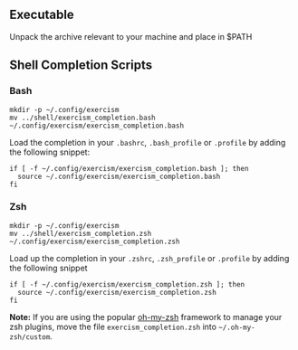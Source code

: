 ## Executable
Unpack the archive relevant to your machine and place in $PATH

## Shell Completion Scripts

### Bash

    mkdir -p ~/.config/exercism
    mv ../shell/exercism_completion.bash ~/.config/exercism/exercism_completion.bash

Load the completion in your `.bashrc`, `.bash_profile` or `.profile` by
adding the following snippet:

    if [ -f ~/.config/exercism/exercism_completion.bash ]; then
      source ~/.config/exercism/exercism_completion.bash
    fi

### Zsh

    mkdir -p ~/.config/exercism
    mv ../shell/exercism_completion.zsh ~/.config/exercism/exercism_completion.zsh

Load up the completion in your `.zshrc`, `.zsh_profile` or `.profile` by adding
the following snippet

    if [ -f ~/.config/exercism/exercism_completion.zsh ]; then
      source ~/.config/exercism/exercism_completion.zsh
    fi

**Note:** If you are using the popular [oh-my-zsh](https://github.com/robbyrussell/oh-my-zsh) framework to manage your zsh plugins, move the file `exercism_completion.zsh` into `~/.oh-my-zsh/custom`.
